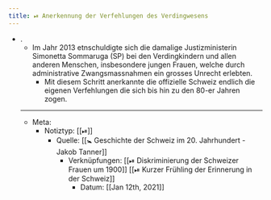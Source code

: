 ```yaml
---
title: ⏯ Anerkennung der Verfehlungen des Verdingwesens
---
```


- .
	- Im Jahr 2013 etnschuldigte sich die damalige Justizministerin Simonetta Sommaruga (SP) bei den Verdingkindern und allen anderen Menschen, insbesondere jungen Frauen, welche durch administrative Zwangsmassnahmen ein grosses Unrecht erlebten.
		- Mit diesem Schritt anerkannte die offizielle Schweiz endlich die eigenen Verfehlungen die sich bis hin zu den 80-er Jahren zogen.
	- ---
	- Meta:
		- Notiztyp: [[⏯]]
			- Quelle: [[🚼 Geschichte der Schweiz im 20. Jahrhundert - Jakob Tanner]]
				- Verknüpfungen: [[⏯ Diskriminierung der Schweizer Frauen um 1900]] [[⏯ Kurzer Frühling der Erinnerung in der Schweiz]]
					- Datum: [[Jan 12th, 2021]]